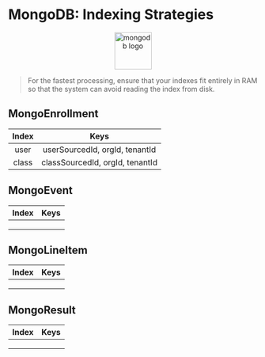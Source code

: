 # MongoDB: Indexing Strategies

<p align="center"> 
  <img src="https://upload.wikimedia.org/wikipedia/fr/thumb/4/45/MongoDB-Logo.svg/1280px-MongoDB-Logo.svg.png" alt="mongodb logo" height="75px">

> For the fastest processing, ensure that your indexes fit entirely in RAM so that the system can avoid reading the index from disk.

## MongoEnrollment
| Index  | Keys     |
|:------:|:--------:|
| user   | userSourcedId, orgId, tenantId  |
| class  | classSourcedId, orgId, tenantId |


## MongoEvent
| Index | Keys |
|:------:|:--------:|
|        |          |
|        |          |
|        |          |

## MongoLineItem
| Index | Keys |
|:------:|:--------:|
|        |          |
|        |          |
|        |          |

## MongoResult
| Index | Keys |
|:------:|:--------:|
|        |          |
|        |          |
|        |          |
